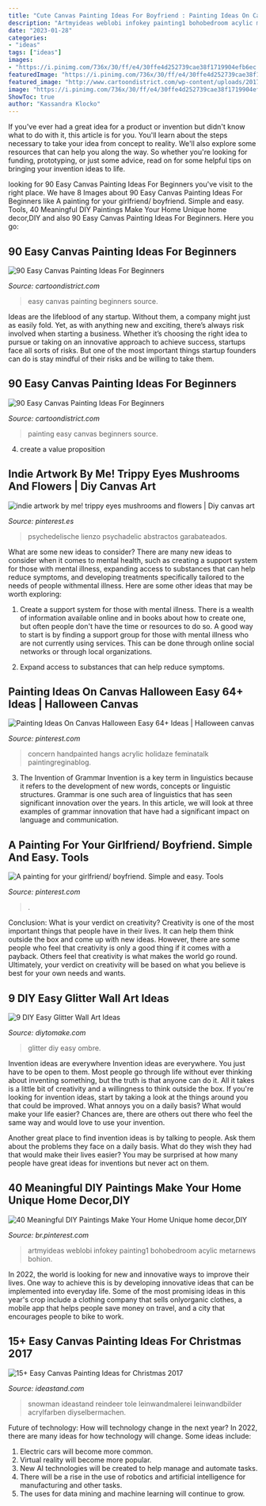 ```yaml
---
title: "Cute Canvas Painting Ideas For Boyfriend : Painting Ideas On Canvas Halloween Easy 64+ Ideas"
description: "Artmyideas weblobi infokey painting1 bohobedroom acylic metarnews bohion"
date: "2023-01-28"
categories:
- "ideas"
tags: ["ideas"]
images:
- "https://i.pinimg.com/736x/30/ff/e4/30ffe4d252739cae38f1719904efb6ec.jpg"
featuredImage: "https://i.pinimg.com/736x/30/ff/e4/30ffe4d252739cae38f1719904efb6ec.jpg"
featured_image: "http://www.cartoondistrict.com/wp-content/uploads/2017/06/Easy-Canvas-Painting-Ideas-For-Beginners0201.jpg"
image: "https://i.pinimg.com/736x/30/ff/e4/30ffe4d252739cae38f1719904efb6ec.jpg"
ShowToc: true
author: "Kassandra Klocko"
---
```



If you've ever had a great idea for a product or invention but didn't know what to do with it, this article is for you. You'll learn about the steps necessary to take your idea from concept to reality. We'll also explore some resources that can help you along the way. So whether you're looking for funding, prototyping, or just some advice, read on for some helpful tips on bringing your invention ideas to life.

	

		
looking for 90 Easy Canvas Painting Ideas For Beginners you've visit to the right place. We have 8 Images about 90 Easy Canvas Painting Ideas For Beginners like A painting for your girlfriend/ boyfriend. Simple and easy. Tools, 40 Meaningful DIY Paintings Make Your Home Unique home decor,DIY and also 90 Easy Canvas Painting Ideas For Beginners. Here you go:
		
    
## 90 Easy Canvas Painting Ideas For Beginners

<img loading=lazy src="http://www.cartoondistrict.com/wp-content/uploads/2017/06/Easy-Canvas-Painting-Ideas-For-Beginners21-1.jpg" onerror="this.onerror=null;this.src='https://tse4.mm.bing.net/th?id=OIP.4OkhfQN4teidQ5dAVEC1JwHaJ4&amp;pid=15.1';" alt="90 Easy Canvas Painting Ideas For Beginners">

_Source: cartoondistrict.com_

>easy canvas painting beginners source. 

	

Ideas are the lifeblood of any startup. Without them, a company might just as easily fold. Yet, as with anything new and exciting, there’s always risk involved when starting a business. Whether it’s choosing the right idea to pursue or taking on an innovative approach to achieve success, startups face all sorts of risks. But one of the most important things startup founders can do is stay mindful of their risks and be willing to take them.

    
## 90 Easy Canvas Painting Ideas For Beginners

<img loading=lazy src="http://www.cartoondistrict.com/wp-content/uploads/2017/06/Easy-Canvas-Painting-Ideas-For-Beginners0201.jpg" onerror="this.onerror=null;this.src='https://tse2.mm.bing.net/th?id=OIP.hI1Tv4Y6Y5t2unCN60fbQgHaLc&amp;pid=15.1';" alt="90 Easy Canvas Painting Ideas For Beginners">

_Source: cartoondistrict.com_

>painting easy canvas beginners source. 

	

4. create a value proposition 

    
## Indie Artwork By Me! Trippy Eyes Mushrooms And Flowers | Diy Canvas Art

<img loading=lazy src="https://i.pinimg.com/736x/f6/b7/85/f6b785d48d5e8d98d3fd622d7c6e40fd.jpg" onerror="this.onerror=null;this.src='https://tse3.mm.bing.net/th?id=OIP.yk8ixJYfkN3nGjy6k-_v9QHaJ3&amp;pid=15.1';" alt="indie artwork by me! trippy eyes mushrooms and flowers | Diy canvas art">

_Source: pinterest.es_

>psychedelische lienzo psychadelic abstractos garabateados. 

	

What are some new ideas to consider?
There are many new ideas to consider when it comes to mental health, such as creating a support system for those with mental illness, expanding access to substances that can help reduce symptoms, and developing treatments specifically tailored to the needs of people withmental illness. Here are some other ideas that may be worth exploring:
1. Create a support system for those with mental illness. There is a wealth of information available online and in books about how to create one, but often people don't have the time or resources to do so. A good way to start is by finding a support group for those with mental illness who are not currently using services. This can be done through online social networks or through local organizations.

2. Expand access to substances that can help reduce symptoms.

    
## Painting Ideas On Canvas Halloween Easy 64+ Ideas | Halloween Canvas

<img loading=lazy src="https://i.pinimg.com/736x/33/23/e0/3323e03121d565e4c3e0425e781536dc.jpg" onerror="this.onerror=null;this.src='https://tse1.mm.bing.net/th?id=OIP.lR2uLp-s-qPQ8ARmnKwxCAAAAA&amp;pid=15.1';" alt="Painting Ideas On Canvas Halloween Easy 64+ Ideas | Halloween canvas">

_Source: pinterest.com_

>concern handpainted hangs acrylic holidaze feminatalk paintingreginablog. 

	

3. The Invention of Grammar
Invention is a key term in linguistics because it refers to the development of new words, concepts or linguistic structures. Grammar is one such area of linguistics that has seen significant innovation over the years. In this article, we will look at three examples of grammar innovation that have had a significant impact on language and communication.

    
## A Painting For Your Girlfriend/ Boyfriend. Simple And Easy. Tools

<img loading=lazy src="https://i.pinimg.com/736x/30/ff/e4/30ffe4d252739cae38f1719904efb6ec.jpg" onerror="this.onerror=null;this.src='https://tse1.mm.bing.net/th?id=OIP.iqXwBIYUjagldGPf0DNZ-AHaJ6&amp;pid=15.1';" alt="A painting for your girlfriend/ boyfriend. Simple and easy. Tools">

_Source: pinterest.com_

>. 

	

Conclusion: What is your verdict on creativity?
Creativity is one of the most important things that people have in their lives. It can help them think outside the box and come up with new ideas. However, there are some people who feel that creativity is only a good thing if it comes with a payback. Others feel that creativity is what makes the world go round. Ultimately, your verdict on creativity will be based on what you believe is best for your own needs and wants.

    
## 9 DIY Easy Glitter Wall Art Ideas

<img loading=lazy src="https://www.diytomake.com/wp-content/uploads/2015/09/Ombre-Glitter-Wall-Art.jpg" onerror="this.onerror=null;this.src='https://tse4.mm.bing.net/th?id=OIP.WpCV-ipjPbJlqN5_FS0X9gHaJ6&amp;pid=15.1';" alt="9 DIY Easy Glitter Wall Art Ideas">

_Source: diytomake.com_

>glitter diy easy ombre. 

	

Invention ideas are everywhere
Invention ideas are everywhere. You just have to be open to them. Most people go through life without ever thinking about inventing something, but the truth is that anyone can do it. All it takes is a little bit of creativity and a willingness to think outside the box.
If you're looking for invention ideas, start by taking a look at the things around you that could be improved. What annoys you on a daily basis? What would make your life easier? Chances are, there are others out there who feel the same way and would love to use your invention.

Another great place to find invention ideas is by talking to people. Ask them about the problems they face on a daily basis. What do they wish they had that would make their lives easier? You may be surprised at how many people have great ideas for inventions but never act on them.

    
## 40 Meaningful DIY Paintings Make Your Home Unique Home Decor,DIY

<img loading=lazy src="https://i.pinimg.com/736x/e1/91/e4/e191e41602f7abd4d698963aa9cbfc76.jpg" onerror="this.onerror=null;this.src='https://tse3.mm.bing.net/th?id=OIP.ZZ1tUSJHrv8v2jTj25cfSAHaJ4&amp;pid=15.1';" alt="40 Meaningful DIY Paintings Make Your Home Unique home decor,DIY">

_Source: br.pinterest.com_

>artmyideas weblobi infokey painting1 bohobedroom acylic metarnews bohion. 

	

In 2022, the world is looking for new and innovative ways to improve their lives. One way to achieve this is by developing innovative ideas that can be implemented into everyday life. Some of the most promising ideas in this year's crop include a clothing company that sells onlyorganic clothes, a mobile app that helps people save money on travel, and a city that encourages people to bike to work.

    
## 15+ Easy Canvas Painting Ideas For Christmas 2017

<img loading=lazy src="https://ideastand.com/wp-content/uploads/2016/10/canvas-paintings/7-canvas-paintings-for-christmas.jpg" onerror="this.onerror=null;this.src='https://tse4.mm.bing.net/th?id=OIP.014YoQQdr6UOKXLPz16hLgHaNq&amp;pid=15.1';" alt="15+ Easy Canvas Painting Ideas for Christmas 2017">

_Source: ideastand.com_

>snowman ideastand reindeer tole leinwandmalerei leinwandbilder acrylfarben diyselbermachen. 

	

Future of technology: How will technology change in the next year?
In 2022, there are many ideas for how technology will change. Some ideas include:
1. Electric cars will become more common.
2. Virtual reality will become more popular. 
3. New AI technologies will be created to help manage and automate tasks. 
4. There will be a rise in the use of robotics and artificial intelligence for manufacturing and other tasks. 
5. The uses for data mining and machine learning will continue to grow.

